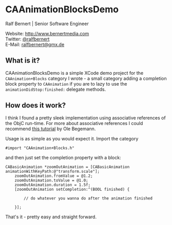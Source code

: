 # CAAnimationBlocksDemo

Ralf Bernert | Senior Software Engineer

Website: http://www.bernertmedia.com  
Twitter: [@ralfbernert](http://twitter.com/ralfbernert)  
E-Mail: ralfbernert@gmx.de   


## What is it?
CAAnimationBlocksDemo is a simple XCode demo project for the `CAAnimation+Blocks` category I wrote - a small category adding a completion block property to `CAAnimation` if you are to lazy to use the `animationDidStop:finished:` delegate methods.

## How does it work?

I think I found a pretty sleek implementation using associative references of the ObjC run-time. For more about associative references I could recommend [this tutorial](http://oleb.net/blog/2011/05/faking-ivars-in-objc-categories-with-associative-references/) by Ole Begemann.

Usage is as simple as you would expect it. Import the category

``` obj-c
#import "CAAnimation+Blocks.h"
```

and then just set the completion property with a block:

``` obj-c
CABasicAnimation *zoomOutAnimation = [CABasicAnimation animationWithKeyPath:@"transform.scale"];
    zoomOutAnimation.fromValue = @1.2;
    zoomOutAnimation.toValue = @1.0;
    zoomOutAnimation.duration = 1.5f;
    [zoomOutAnimation setCompletion:^(BOOL finished) {
        
        // do whatever you wanna do after the animation finished
        
    }];
```
That's it - pretty easy and straight forward.

